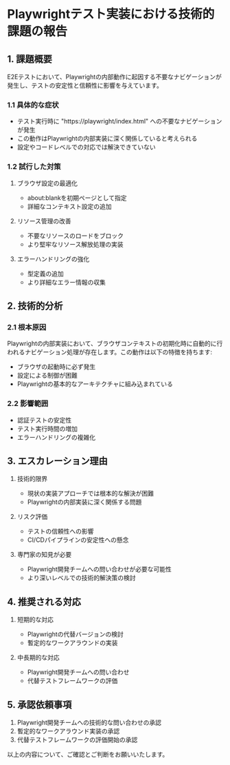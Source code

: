 # Playwrightテスト実装における技術的課題の報告

## 1. 課題概要

E2Eテストにおいて、Playwrightの内部動作に起因する不要なナビゲーションが発生し、テストの安定性と信頼性に影響を与えています。

### 1.1 具体的な症状

- テスト実行時に "https://playwright/index.html" への不要なナビゲーションが発生
- この動作はPlaywrightの内部実装に深く関係していると考えられる
- 設定やコードレベルでの対応では解決できていない

### 1.2 試行した対策

1. ブラウザ設定の最適化

   - about:blankを初期ページとして指定
   - 詳細なコンテキスト設定の追加

2. リソース管理の改善

   - 不要なリソースのロードをブロック
   - より堅牢なリソース解放処理の実装

3. エラーハンドリングの強化
   - 型定義の追加
   - より詳細なエラー情報の収集

## 2. 技術的分析

### 2.1 根本原因

Playwrightの内部実装において、ブラウザコンテキストの初期化時に自動的に行われるナビゲーション処理が存在します。この動作は以下の特徴を持ちます:

- ブラウザの起動時に必ず発生
- 設定による制御が困難
- Playwrightの基本的なアーキテクチャに組み込まれている

### 2.2 影響範囲

- 認証テストの安定性
- テスト実行時間の増加
- エラーハンドリングの複雑化

## 3. エスカレーション理由

1. 技術的限界

   - 現状の実装アプローチでは根本的な解決が困難
   - Playwrightの内部実装に深く関係する問題

2. リスク評価

   - テストの信頼性への影響
   - CI/CDパイプラインの安定性への懸念

3. 専門家の知見が必要
   - Playwright開発チームへの問い合わせが必要な可能性
   - より深いレベルでの技術的解決策の検討

## 4. 推奨される対応

1. 短期的な対応

   - Playwrightの代替バージョンの検討
   - 暫定的なワークアラウンドの実装

2. 中長期的な対応
   - Playwright開発チームへの問い合わせ
   - 代替テストフレームワークの評価

## 5. 承認依頼事項

1. Playwright開発チームへの技術的な問い合わせの承認
2. 暫定的なワークアラウンド実装の承認
3. 代替テストフレームワークの評価開始の承認

以上の内容について、ご確認とご判断をお願いいたします。
